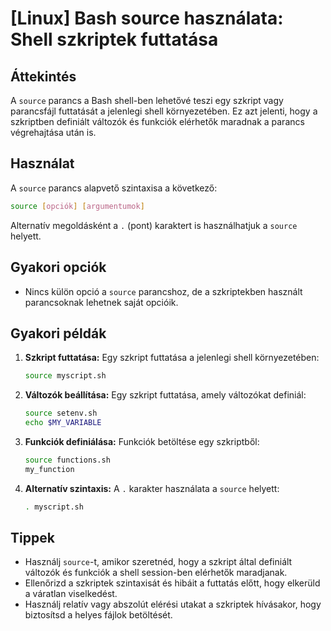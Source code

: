 # [Linux] Bash source használata: Shell szkriptek futtatása

## Áttekintés
A `source` parancs a Bash shell-ben lehetővé teszi egy szkript vagy parancsfájl futtatását a jelenlegi shell környezetében. Ez azt jelenti, hogy a szkriptben definiált változók és funkciók elérhetők maradnak a parancs végrehajtása után is.

## Használat
A `source` parancs alapvető szintaxisa a következő:

```bash
source [opciók] [argumentumok]
```

Alternatív megoldásként a `.` (pont) karaktert is használhatjuk a `source` helyett.

## Gyakori opciók
- Nincs külön opció a `source` parancshoz, de a szkriptekben használt parancsoknak lehetnek saját opcióik.

## Gyakori példák
1. **Szkript futtatása:**
   Egy szkript futtatása a jelenlegi shell környezetében:
   ```bash
   source myscript.sh
   ```

2. **Változók beállítása:**
   Egy szkript futtatása, amely változókat definiál:
   ```bash
   source setenv.sh
   echo $MY_VARIABLE
   ```

3. **Funkciók definiálása:**
   Funkciók betöltése egy szkriptből:
   ```bash
   source functions.sh
   my_function
   ```

4. **Alternatív szintaxis:**
   A `.` karakter használata a `source` helyett:
   ```bash
   . myscript.sh
   ```

## Tippek
- Használj `source`-t, amikor szeretnéd, hogy a szkript által definiált változók és funkciók a shell session-ben elérhetők maradjanak.
- Ellenőrizd a szkriptek szintaxisát és hibáit a futtatás előtt, hogy elkerüld a váratlan viselkedést.
- Használj relatív vagy abszolút elérési utakat a szkriptek hívásakor, hogy biztosítsd a helyes fájlok betöltését.